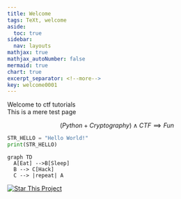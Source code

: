 ```yaml
---
title: Welcome
tags: TeXt, welcome
aside:
  toc: true
sidebar:
  nav: layouts
mathjax: true
mathjax_autoNumber: false
mermaid: true
chart: true
excerpt_separator: <!--more-->
key: welcome0001
---
```


Welcome to ctf tutorials  
This is a mere test page  
<!--more-->

$$ (Python + Cryptography) \land CTF\implies Fun $$

```python
STR_HELLO = "Hello World!"
print(STR_HELLO)
```

```mermaid
graph TD
  A[Eat] -->B[Sleep]
  B --> C[Hack]
  C --> |repeat| A
```

[![Star This Project](https://img.shields.io/github/stars/deut-erium/ctf-tutorials.svg?label=Stars&style=social)](https://github.com/deut-erium/ctf-tutorials/)
